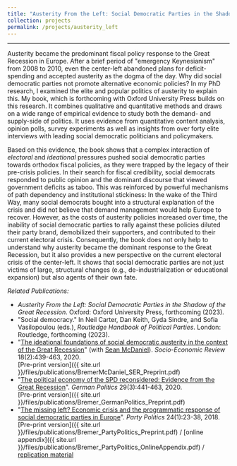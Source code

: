 ```yaml
---
title: "Austerity From the Left: Social Democratic Parties in the Shadow of the Great Recession"
collection: projects
permalink: /projects/austerity_left
---
```


------

Austerity became the predominant fiscal policy response to the Great Recession in Europe. After a brief period of "emergency Keynesianism" from 2008 to 2010, even the center-left abandoned plans for deficit-spending and accepted austerity as the dogma of the day. Why did social democratic parties not promote alternative economic policies? In my PhD research, I examined the elite and popular politics of austerity to explain this. My book, which is forthcoming with Oxford University Press builds on this research. It combines qualitative and quantitative methods and draws on a wide range of empirical evidence to study both the demand- and supply-side of politics. It uses evidence from quantitative content analysis, opinion polls, survey experiments as well as insights from over forty elite interviews with leading social democratic politicians and policymakers.

Based on this evidence, the book shows that a complex interaction of *electoral* and *ideational* pressures pushed social democratic parties towards orthodox fiscal policies, as they were trapped by the legacy of their pre-crisis policies. In their search for fiscal credibility, social democrats responded to public opinion and the dominant discourse that viewed government deficits as taboo. This was reinforced by powerful mechanisms of path dependency and institutional stickiness: In the wake of the Third Way, many social democrats bought into a structural explanation of the crisis and did not believe that demand management would help Europe to recover. However, as the costs of austerity policies increased over time, the inability of social democratic parties to rally against these policies diluted their party brand, demobilized their supporters, and contributed to their current electoral crisis. Consequently, the book does not only help to understand why austerity became the dominant response to the Great Recession, but it also provides a new perspective on the current electoral crisis of the center-left. It shows that social democratic parties are not just victims of large, structural changes (e.g., de-industrialization or educational expansion) but also agents of their own fate.

*Related Publications:*

* *Austerity From the Left: Social Democratic Parties in the Shadow of the Great Recession*. Oxford: Oxford University Press, forthcoming (2023).
* "Social democracy." In Neil Carter, Dan Keith, Gyda Sindre, and Sofia Vasilopoulou (eds.), *Routledge Handbook of Political Parties*. London: Routledge, forthcoming (2023).
* "[The ideational foundations of social democratic austerity in the context of the Great Recession](https://academic.oup.com/ser/advance-article-abstract/doi/10.1093/ser/mwz001/5320344)" (with [Sean McDaniel](https://warwick.ac.uk/fac/soc/pais/people/mcdaniel/)). *Socio-Economic Review* 18(2):439-463, 2020.<br/>
[Pre-print version]({{ site.url }}/files/publications/BremerMcDaniel_SER_Preprint.pdf)
* "[The political economy of the SPD reconsidered: Evidence from the Great Recession](https://www.tandfonline.com/doi/abs/10.1080/09644008.2018.1555817?journalCode=fgrp20)". *German Politics* 29(3):441-463, 2020.<br/>
[Pre-print version]({{ site.url }}/files/publications/Bremer_GermanPolitics_Preprint.pdf)
* "[The missing left? Economic crisis and the programmatic response of social democratic parties in Europe](http://journals.sagepub.com/doi/abs/10.1177/1354068817740745)". *Party Politics* 24(1):23-38, 2018.<br/>
[Pre-print version]({{ site.url }}/files/publications/Bremer_PartyPolitics_Preprint.pdf) / [online appendix]({{ site.url }}/files/publications/Bremer_PartyPolitics_OnlineAppendix.pdf) / [replication material](https://dataverse.harvard.edu/dataset.xhtml?persistentId=doi:10.7910/DVN/LBO6KC)

